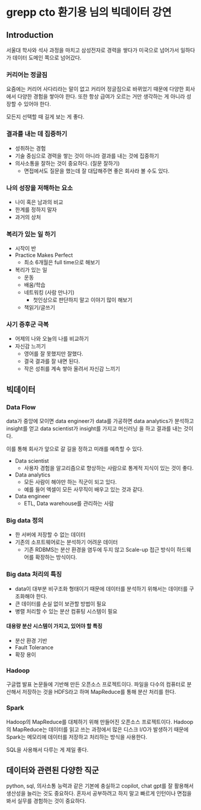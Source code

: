 # grepp cto 환기용 님의 빅데이터 강연

## Introduction

서울대 학사와 석사 과정을 마치고 삼성전자로 경력을 쌓다가 미국으로 넘어가서 일하다가 데이터 도메인 쪽으로 넘어갔다.

### 커리어는 정글짐

요즘에는 커리어 사다리라는 말이 없고 커리어 정글짐으로 바뀌었기 때문에 다양한 회사에서 다양한 경험을 쌓아야 한다. 또한 항상 급여가 오르는 거만 생각하는 게 아니라 성장할 수 있어야 한다.

모든지 선택할 때 길게 보는 게 좋다.

### 결과를 내는 데 집중하기

- 성취하는 경험
- 기술 중심으로 경력을 쌓는 것이 아니라 결과를 내는 것에 집중하기
- 의사소통을 잘하는 것이 중요하다. (질문 잘하기)
  - 면접에서도 질문을 했는데 잘 대답해주면 좋은 회사라 볼 수도 있다.

### 나의 성장을 저해하는 요소

- 나이 혹은 남과의 비교
- 한계를 정하지 말자
- 과거의 상처

### 복리가 있는 일 하기

- 시작이 반
- Practice Makes Perfect
  - 최소 6개월은 full time으로 해보기
- 복리가 있는 일
  - 운동
  - 배움/학습
  - 네트워킹 (사람 만나기)
    - 첫인상으로 판단하지 말고 이야기 많이 해보기
  - 책읽기/글쓰기

### 사기 증후군 극복

- 어제의 나와 오늘의 나를 비교하기
- 자신감 느끼기
  - 영어를 잘 못했지만 잘했다.
  - 결국 결과를 잘 내면 된다.
  - 작은 성취를 계속 쌓아 올려서 자신감 느끼기

## 빅데이터

### Data Flow

data가 중앙에 모이면 data engineer가 data를 가공하면 data analytics가 분석하고 insight를 얻고 data scientist가 insight를 가지고 머신러닝
을 하고 결과를 내는 것이다.

이를 통해 회사가 앞으로 갈 길을 정하고 미래를 예측할 수 있다.

- Data scientist
  - 사용자 경험을 알고리즘으로 향상하는 사람으로 통계적 지식이 있는 것이 좋다.
- Data analytics
  - 모든 사람이 해야만 하는 직군이 되고 있다.
  - 예를 들어 엑셀이 모든 사무직이 배우고 있는 것과 같다.
- Data engineer
  - ETL, Data warehouse를 관리하는 사람

### Big data 정의

- 한 서버에 저장할 수 없는 데이터
- 기존의 소프트웨어로는 분석하기 어려운 데이터
  - 기존 RDBMS는 분산 환경을 염두에 두지 않고 Scale-up 접근 방식이 하드웨어를 확장하는 방식이다.

### Big data 처리의 특징

- data이 대부분 비구조화 형태이기 때문에 데이터를 분석하기 위해서는 데이터를 구조화해야 한다.
- 큰 데이터를 손실 없이 보관할 방법이 필요
- 병렬 처리할 수 있는 분산 컴퓨팅 시스템이 필요

#### 대용량 분산 시스템이 가지고, 있어야 할 특징

- 분산 환경 기반
- Fault Tolerance
- 확장 용이

### Hadoop

구글랩 발표 논문들에 기반해 만든 오픈소스 프로젝트이다. 파일을 다수의 컴퓨터로 분산해서 저장하는 것을 HDFS라고 하며 MapReduce를 통해 분산 처리를 한다.

### Spark

Hadoop의 MapReduce를 대체하기 위해 만들어진 오픈소스 프로젝트이다. Hadoop의 MapReduce는 데이터를 읽고 쓰는 과정에서 많은 디스크 I/O가 발생하기 때문에 Spark는 메모리에 데이터를 저장하고 처리하는 방식을 사용한다.

SQL을 사용해서 다루는 게 제일 좋다.

## 데이터와 관련된 다양한 직군

python, sql, 의사소통 능력과 같은 기본에 충실하고 copilot, chat gpt를 잘 활용해서 생산성을 늘리는 것도 중요하다. 혼자서 공부하려고 하지 말고 빠르게 인턴이나 면접을 봐서 실무를 경험하는 것이 중요하다.
